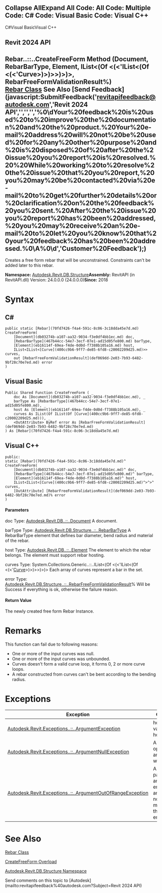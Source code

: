 ﻿

Collapse AllExpand All Code: All Code: Multiple Code: C# Code: Visual Basic Code: Visual C++   
---  
  
C#Visual BasicVisual C++

Revit 2024 API  
---  
Rebar..::..CreateFreeForm Method (Document, RebarBarType, Element, IList<(Of <(<'IList<(Of <(<'Curve>)>)>>)>)>, RebarFreeFormValidationResult%)  
[Rebar Class](70fd7426-f4a4-591c-8c06-3c18dda45e7d.md) See Also [Send Feedback](javascript:SubmitFeedback\('revitapifeedback@autodesk.com','Revit 2024 API','','','','%0\\dYour%20feedback%20is%20used%20to%20improve%20the%20documentation%20and%20the%20product.%20Your%20e-mail%20address%20will%20not%20be%20used%20for%20any%20other%20purpose%20and%20is%20disposed%20of%20after%20the%20issue%20you%20report%20is%20resolved.%20%20While%20working%20to%20resolve%20the%20issue%20that%20you%20report,%20you%20may%20be%20contacted%20via%20e-mail%20to%20get%20further%20details%20or%20clarification%20on%20the%20feedback%20you%20sent.%20After%20the%20issue%20you%20report%20has%20been%20addressed,%20you%20may%20receive%20an%20e-mail%20to%20let%20you%20know%20that%20your%20feedback%20has%20been%20addressed.%0\\A%0\\d','Customer%20Feedback'\);)  
---  
  
Creates a free form rebar that will be unconstrained. Constraints can't be added later to this rebar. 

**Namespace:** [Autodesk.Revit.DB.Structure](d586b341-f687-9d90-e96d-255806b7d4fc.md)**Assembly:** RevitAPI (in RevitAPI.dll) Version: 24.0.0.0 (24.0.0.0)**Since:** 2018 

# Syntax

C#  
---  
      
    
    public static [Rebar](70fd7426-f4a4-591c-8c06-3c18dda45e7d.md) CreateFreeForm(
    	[Document](db03274b-a107-aa32-9034-f3e0df4bb1ec.md) doc,
    	[RebarBarType](467b44cc-54e7-3ecf-07e1-ad15d05fe800.md) barType,
    	[Element](eb16114f-69ea-f4de-0d0d-f7388b105a16.md) host,
    	IList<IList<[Curve](400cc9b6-9ff7-de85-6fd8-c20002209d25.md)>> curves,
    	out [RebarFreeFormValidationResult](def069dd-2e03-7b93-6482-9bf28c70e7ed.md) error
    )  
  
Visual Basic  
---  
      
    
    Public Shared Function CreateFreeForm ( _
    	doc As [Document](db03274b-a107-aa32-9034-f3e0df4bb1ec.md), _
    	barType As [RebarBarType](467b44cc-54e7-3ecf-07e1-ad15d05fe800.md), _
    	host As [Element](eb16114f-69ea-f4de-0d0d-f7388b105a16.md), _
    	curves As IList(Of IList(Of [Curve](400cc9b6-9ff7-de85-6fd8-c20002209d25.md))), _
    	<OutAttribute> ByRef error As [RebarFreeFormValidationResult](def069dd-2e03-7b93-6482-9bf28c70e7ed.md) _
    ) As [Rebar](70fd7426-f4a4-591c-8c06-3c18dda45e7d.md)  
  
Visual C++  
---  
      
    
    public:
    static [Rebar](70fd7426-f4a4-591c-8c06-3c18dda45e7d.md)^ CreateFreeForm(
    	[Document](db03274b-a107-aa32-9034-f3e0df4bb1ec.md)^ doc, 
    	[RebarBarType](467b44cc-54e7-3ecf-07e1-ad15d05fe800.md)^ barType, 
    	[Element](eb16114f-69ea-f4de-0d0d-f7388b105a16.md)^ host, 
    	IList<IList<[Curve](400cc9b6-9ff7-de85-6fd8-c20002209d25.md)^>^>^ curves, 
    	[OutAttribute] [RebarFreeFormValidationResult](def069dd-2e03-7b93-6482-9bf28c70e7ed.md)% error
    )  
  
#### Parameters

doc
    Type: [Autodesk.Revit.DB..::..Document](db03274b-a107-aa32-9034-f3e0df4bb1ec.md) A document. 

barType
    Type: [Autodesk.Revit.DB.Structure..::..RebarBarType](467b44cc-54e7-3ecf-07e1-ad15d05fe800.md) A RebarBarType element that defines bar diameter, bend radius and material of the rebar. 

host
    Type: [Autodesk.Revit.DB..::..Element](eb16114f-69ea-f4de-0d0d-f7388b105a16.md) The element to which the rebar belongs. The element must support rebar hosting. 

curves
    Type: System.Collections.Generic..::..IList<(Of <(<'IList<(Of <(<'[Curve](400cc9b6-9ff7-de85-6fd8-c20002209d25.md)>)>)>>)>)> Each array of curves represent a bar in the set. 

error
    Type: [Autodesk.Revit.DB.Structure..::..RebarFreeFormValidationResult](def069dd-2e03-7b93-6482-9bf28c70e7ed.md)% Will be Success if everything is ok, otherwise the failure reason. 

#### Return Value

The newly created free form Rebar Instance. 

# Remarks

This function can fail due to following reasons: 

  * One or more of the input curves was null.
  * One or more of the input curves was unbounded.
  * Curves doesn't form a valid curve loop, it forms 0, 2 or more curve loops.
  * A rebar constructed from curves can't be bent according to the bending radius.



# Exceptions

| Exception | Condition |
| --- | --- |
| [Autodesk.Revit.Exceptions..::..ArgumentException](2e6e4206-97a8-dd4b-df5d-4269f4bb6088.md) | host is not a valid rebar host. |
| [Autodesk.Revit.Exceptions..::..ArgumentNullException](631e1424-60f4-929b-4e52-dda9dcd26316.md) | A non-optional argument was null |
| [Autodesk.Revit.Exceptions..::..ArgumentOutOfRangeException](60f148c9-ece0-a6bb-4e12-bb4a9c8c8a24.md) | A value passed for an enumeration argument is not a member of that enumeration |
  
# See Also

[Rebar Class](70fd7426-f4a4-591c-8c06-3c18dda45e7d.md)

[CreateFreeForm Overload](aadf041a-9564-e76e-4bc4-db4a3f861d84.md)

[Autodesk.Revit.DB.Structure Namespace](d586b341-f687-9d90-e96d-255806b7d4fc.md)

Send comments on this topic to [Autodesk](mailto:revitapifeedback%40autodesk.com?Subject=Revit 2024 API)